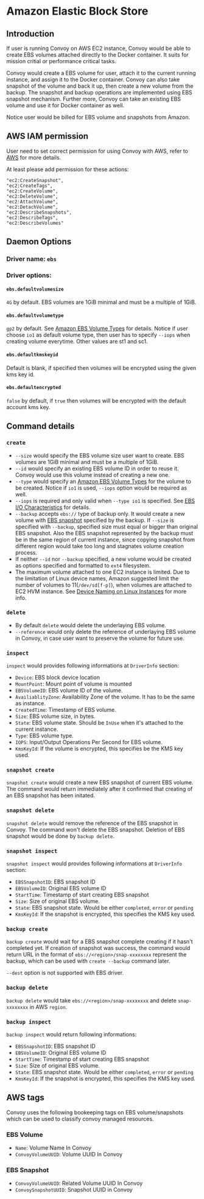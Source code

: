 # Amazon Elastic Block Store

## Introduction
If user is running Convoy on AWS EC2 instance, Convoy would be able to create EBS volumes attached directly to the Docker container. It suits for mission critial or performance critical tasks.

Convoy would create a EBS volume for user, attach it to the current running instance, and assign it to the Docker container. Convoy can also take snapshot of the volume and back it up, then create a new volume from the backup. The snapshot and backup operations are implemented using EBS snapshot mechanism. Further more, Convoy can take an existing EBS volume and use it for Docker container as well.

Notice user would be billed for EBS volume and snapshots from Amazon.

## AWS IAM permission
User need to set correct permission for using Convoy with AWS, refer to [AWS](http://docs.aws.amazon.com/AWSEC2/latest/UserGuide/iam-policies-for-amazon-ec2.html) for more details.

At least please add permission for these actions:

```
"ec2:CreateSnapshot",
"ec2:CreateTags",
"ec2:CreateVolume",
"ec2:DeleteVolume",
"ec2:AttachVolume",
"ec2:DetachVolume",
"ec2:DescribeSnapshots",
"ec2:DescribeTags",
"ec2:DescribeVolumes"
```

## Daemon Options

### Driver name: `ebs`
### Driver options:
#### `ebs.defaultvolumesize`
`4G` by default. EBS volumes are 1GiB minimal and must be a multiple of 1GiB.
#### `ebs.defaultvolumetype`
`gp2` by default. See [Amazon EBS Volume Types](http://docs.aws.amazon.com/AWSEC2/latest/UserGuide/EBSVolumeTypes.html) for details. Notice if user choose `io1` as default volume type, then user has to specify `--iops` when creating volume everytime.
Other values are st1 and sc1.
#### `ebs.defaultkmskeyid`
Default is blank, if specified then volumes will be encrypted using the given kms key id.
#### `ebs.defaultencrypted`
`false` by default, if `true` then volumes will be encrypted with the default account kms key.

## Command details
### `create`
* `--size` would specify the EBS volume size user want to create. EBS volumes are 1GiB minimal and must be a multiple of 1GiB.
* `--id` would specify an existing EBS volume ID in order to reuse it. Convoy would use this volume instead of creating a new one.
* `--type` would specify an [Amazon EBS Volume Types](http://docs.aws.amazon.com/AWSEC2/latest/UserGuide/EBSVolumeTypes.html) for the volume to be created. Notice if `io1` is used, `--iops` option would be required as well.
* `--iops` is required and only valid when `--type io1` is specified. See [EBS I/O Characteristics](http://docs.aws.amazon.com/AWSEC2/latest/UserGuide/ebs-io-characteristics.html) for details.
* `--backup` accepts `ebs://` type of backup only. It would create a new volume with [EBS snapshot](http://docs.aws.amazon.com/AWSEC2/latest/UserGuide/EBSSnapshots.html) specified by the backup. If `--size` is specified with `--backup`, specified size must equal or bigger than original EBS snapshot. Also the EBS snapshot represented by the backup must be in the same region of current instance, since copying snapshot from different region would take too long and stagnates volume creation process.
* If neither `--id` nor `--backup` specified, a new volume would be created as options specified and formatted to `ext4` filesystem.
* The maximum volume attached to one EC2 instance is limited. Due to the limitation of Linux device names, Amazon suggested limit the number of volumes to 11(`/dev/sd[f-p]`), when volumes are attached to EC2 HVM instance. See [Device Naming on Linux Instances](http://docs.aws.amazon.com/AWSEC2/latest/UserGuide/device_naming.html) for more info.

### `delete`
* By default `delete` would delete the underlaying EBS volume.
* `--reference` would only delete the reference of underlaying EBS volume in Convoy, in case user want to preserve the volume for future use.

### `inspect`
`inspect` would provides following informations at `DriverInfo` section:
* `Device`: EBS block device location
* `MountPoint`: Mount point of volume is mounted
* `EBSVolumeID`: EBS volume ID of the volume.
* `AvailiablityZone`: Availability Zone of the volume. It has to be the same as instance.
* `CreatedTime`: Timestamp of EBS volume.
* `Size`: EBS volume size, in bytes.
* `State`: EBS volume state. Should be `InUse` when it's attached to the current instance.
* `Type`: EBS volume type.
* `IOPS`: Input/Output Operations Per Second for EBS volume.
* `KmsKeyId`: If the volume is encrypted, this specifies be the KMS key used.

### `snapshot create`
`snapshot create` would create a new EBS snapshot of current EBS volume. The command would return immediately after it confirmed that creating of an EBS snapshot has been initated.

### `snapshot delete`
`snapshot delete` would remove the reference of the EBS snapshot in Convoy. The command won't delete the EBS snapshot. Deletion of EBS snapshot would be done by `backup delete`.

### `snapshot inspect`
`snapshot inspect` would provides following informations at `DriverInfo` section:
* `EBSSnapshotID`: EBS snapshot ID
* `EBSVolumeID`: Original EBS volume ID
* `StartTime`: Timestamp of start creating EBS snapshot
* `Size`: Size of original EBS volume.
* `State`: EBS snapshot state. Would be either `completed`, `error` or `pending`
* `KmsKeyId`: If the snapshot is encrypted, this specifies the KMS key used.

### `backup create`
`backup create` would wait for a EBS snapshot complete creating if it hasn't completed yet. If creation of snapshot was success, the command would return URL in the format of `ebs://<region>/snap-xxxxxxxx` represent the backup, which can be used with `create --backup` command later.

`--dest` option is not supported with EBS driver.

### `backup delete`
`backup delete` would take `ebs://<region>/snap-xxxxxxxx` and delete `snap-xxxxxxxx` in AWS `region`.

### `backup inspect`
`backup inspect` would return following informations:
* `EBSSnapshotID`: EBS snapshot ID
* `EBSVolumeID`: Original EBS volume ID
* `StartTime`: Timestamp of start creating EBS snapshot
* `Size`: Size of original EBS volume.
* `State`: EBS snapshot state. Would be either `completed`, `error` or `pending`
* `KmsKeyId`: If the snapshot is encrypted, this specifies the KMS key used.

## AWS tags
Convoy uses the following bookeeping tags on EBS volume/snapshots which can be used to classify convoy managed resources.

### EBS Volume
* `Name`: Volume Name In Convoy
* `ConvoyVolumeUUID`: Volume UUID In Convoy

### EBS Snapshot
* `ConvoyVolumeUUID`: Related Volume UUID In Convoy
* `ConvoySnapshotUUID`: Snapshot UUID in Convoy
